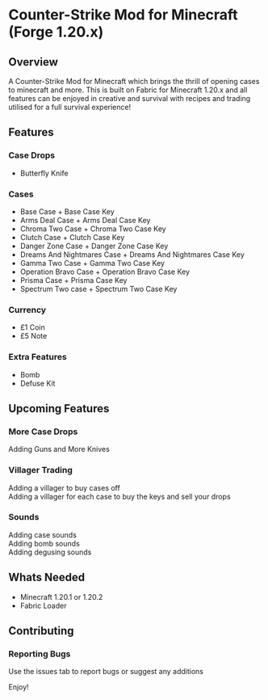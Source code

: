 # Counter-Strike Mod for Minecraft (Forge 1.20.x)
## Overview
A Counter-Strike Mod for Minecraft which brings the thrill of opening cases to minecraft and more. This is built on Fabric for Minecraft 1.20.x and all features can be enjoyed in creative and survival with recipes and trading utilised for a full survival experience!
## Features
### Case Drops
- Butterfly Knife
### Cases
- Base Case + Base Case Key
- Arms Deal Case + Arms Deal Case Key
- Chroma Two Case + Chroma Two Case Key
- Clutch Case + Clutch Case Key
- Danger Zone Case + Danger Zone Case Key
- Dreams And Nightmares Case + Dreams And Nightmares Case Key
- Gamma Two Case + Gamma Two Case Key
- Operation Bravo Case + Operation Bravo Case Key
- Prisma Case + Prisma Case Key
- Spectrum Two case + Spectrum Two Case Key
### Currency
- £1 Coin
- £5 Note
### Extra Features
- Bomb
- Defuse Kit
## Upcoming Features
### More Case Drops
Adding Guns and More Knives
### Villager Trading
Adding a villager to buy cases off  
Adding a villager for each case to buy the keys and sell your drops
### Sounds
Adding case sounds  
Adding bomb sounds  
Adding degusing sounds
## Whats Needed
- Minecraft 1.20.1 or 1.20.2
- Fabric Loader
## Contributing
### Reporting Bugs
Use the issues tab to report bugs or suggest any additions

Enjoy!
